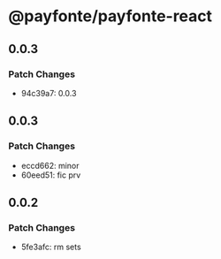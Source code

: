 # @payfonte/payfonte-react

## 0.0.3

### Patch Changes

- 94c39a7: 0.0.3

## 0.0.3

### Patch Changes

- eccd662: minor
- 60eed51: fic prv

## 0.0.2

### Patch Changes

- 5fe3afc: rm sets
